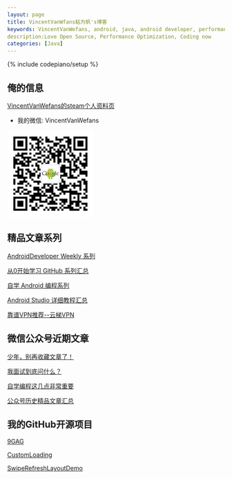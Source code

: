 ```yaml
---
layout: page
title: VincentVanWfans粘为帆's博客
keywords: VincentVanWefans, android, java, android developer, performance
description:Love Open Source, Performance Optimization, Coding now
categories: [Java]
---
```

{% include codepiano/setup %}

## 俺的信息


[VincentVanWefans的steam个人资料页](缺网页)


* 我的微信: VincentVanWefans 

<img src="/image/weixinpublic.jpg" />

## 精品文章系列

[AndroidDeveloper Weekly 系列](http://stormzhang.com/weekly/2016/07/26/android-developer-weekly/)

[从0开始学习 GitHub 系列汇总](http://stormzhang.com/github/2016/06/19/learn-github-from-zero-summary/)

[自学 Android 编程系列](http://stormzhang.com/android/2016/06/10/learn-android-byself/)

[Android Studio 详细教程汇总](http://stormzhang.com/devtools/2015/06/17/android-studio-all)

[靠谱VPN推荐--云梯VPN](http://refyt.com/?r=a9b90a505050781a)

## 微信公众号近期文章

[少年，别再收藏文章了！](http://mp.weixin.qq.com/s?__biz=MzA4NTQwNDcyMA==&mid=2650661932&idx=1&sn=8325f8bd782a376434a5bf69e4f38dee#rd)

[我面试到底问什么？](http://mp.weixin.qq.com/s?__biz=MzA4NTQwNDcyMA==&mid=2650661871&idx=1&sn=158c380826bb9138fdb2976152dc279b#rd)

[自学编程这几点非常重要](http://mp.weixin.qq.com/s?__biz=MzA4NTQwNDcyMA==&mid=2650661865&idx=1&sn=085e2be66714763b5550c54e9253883a#rd)

[公众号历史精品文章汇总](http://mp.weixin.qq.com/s?__biz=MzA4NTQwNDcyMA==&mid=503177922&idx=1&sn=6ef35c039a6564b1cec6343754a6c004&scene=23&srcid=0527Py9mKBRTPAWeo7GkikDO#rd)

<!-- <a href="http://m.jianxun.io/event/2?from=stormzhang"><img src="http://www.jianxun.io/ad/20151101/eventno2-stormzhang-banner.png" /></a> -->

## 我的GitHub开源项目

[9GAG](https://github.com/stormzhang/9GAG)

[CustomLoading](https://github.com/stormzhang/CustomLoading)

[SwipeRefreshLayoutDemo](https://github.com/stormzhang/SwipeRefreshLayoutDemo)

<br />

<div id="comment-hook">
<!-- 多说评论框 start -->
	<div class="ds-thread" data-thread-key="88888" data-title="{{ page.title }}" data-url="http://stormzhang.com{{ page.url }}"></div>
<!-- 多说评论框 end -->
<!-- 多说公共JS代码 start (一个网页只需插入一次) -->
<script type="text/javascript">
var duoshuoQuery = {short_name:"stormzhang"};
	(function() {
		var ds = document.createElement('script');
		ds.type = 'text/javascript';ds.async = true;
		ds.src = (document.location.protocol == 'https:' ? 'https:' : 'http:') + '//static.duoshuo.com/embed.js';
		ds.charset = 'UTF-8';
		(document.getElementsByTagName('head')[0] 
		 || document.getElementsByTagName('body')[0]).appendChild(ds);
	})();
	</script>
<!-- 多说公共JS代码 end -->
</div>
